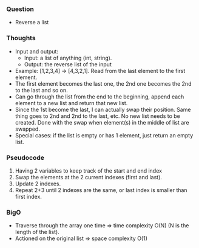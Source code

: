 ### Question
- Reverse a list

### Thoughts
- Input and output:
    - Input: a list of anything (int, string).
    - Output: the reverse list of the input
- Example: [1,2,3,4] -> [4,3,2,1]. Read from the last element to the first element.
- The first element becomes the last one, the 2nd one becomes the 2nd to the last and so on.
- Can go through the list from the end to the beginning, append each element to a new list and return that new list.
- Since the 1st become the last, I can actually swap their position. Same thing goes to 2nd and 2nd to the last, etc. No new list needs to be created. Done with the swap when element(s) in the middle of list are swapped.
- Special cases: if the list is empty or has 1 element, just return an empty list.

### Pseudocode
1. Having 2 variables to keep track of the start and end index
2. Swap the elements at the 2 current indexes (first and last).
3. Update 2 indexes. 
4. Repeat 2+3 until 2 indexes are the same, or last index is smaller than first index.

### BigO
- Traverse through the array one time => time complexity O(N) (N is the length of the list).
- Actioned on the original list => space complexity O(1)


